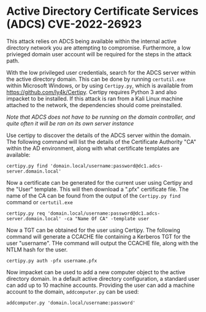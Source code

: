 # Active Directory Certificate Services (ADCS) CVE-2022-26923

This attack relies on ADCS being available within the internal active directory network you are attempting to compromise. Furthermore, a low privieged domain user account will be required for the steps in the attack path.

With the low privileged user credentials, search for the ADCS server within the active directory domain. This can be done by running `certutil.exe` within Microsoft Windows, or by using `Certipy.py`, which is available from https://github.com/ly4k/Certipy. Certipy requires Python 3 and also impacket to be installed. If this attack is ran from a Kali Linux machine attached to the network, the dependencies should come preinstalled.

*Note that ADCS does not have to be running on the domain controller, and quite often it will be ran on its own server instance*

Use certipy to discover the details of the ADCS server within the domain. The following command will list the details of the Certificate Authority "CA" within the AD environment, along with what certificate templates are available:

```
certipy.py find 'domain.local/username:password@dc1.adcs-server.domain.local'
```

Now a certificate can be generated for the current user using Certipy and the "User" template. This will then download a ".pfx" certificate file. The name of the CA can be found from the output of the `Certipy.py find` command or `certutil.exe`

```
certipy.py req 'domain.local/username:password@dc1.adcs-server.domain.local' -ca "Name Of CA" -template user
```

Now a TGT can be obtained for the user using Certipy. The following command will generate a CCACHE file containing a Kerberos TGT for the user "username". THe command will output the CCACHE file, along with the NTLM hash for the user.

`certipy.py auth -pfx username.pfx`

Now impacket can be used to add a new computer object to the active directory domain. In a default active directory configuration, a standard user can add up to 10 machine accounts. Providing the user can add a machine account to the domain, `addcomputer.py` can be used:

`addcomputer.py 'domain.local/username:password'`

